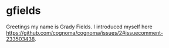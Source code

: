 # gfields

Greetings my name is Grady Fields. I introduced myself here https://github.com/cognoma/cognoma/issues/2#issuecomment-233503438.

